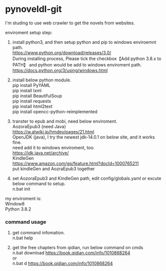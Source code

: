 # pynoveldl-git

I'm studing to use web crawler to get the novels from websites.<br>

enviroment setup step:<br>
1. install python3, and then setup python and pip to windows enviroemnt path.<br>
  https://www.python.org/download/releases/3.0/</br>
  During installing process, Please tick the checkbox【Add python 3.8.x to PATH】
  and python would be add to windows enviroment path.
  https://docs.python.org/3/using/windows.html
  
2. install below python module.<br>
 pip install PyYAML<br>
 pip install lxml<br>
 pip install BeautifulSoup<br>
 pip install requests<br>
 pip install html2text<br>
 pip install opencc-python-reimplemented<br>

3. transter to epub and mobi, need below enviroment.<br>
  AozoraEpub3  (need Java)<br>
  <a href="https://w.atwiki.jp/hmdev/pages/21.html">https://w.atwiki.jp/hmdev/pages/21.html</a><br>
  OpenJDK (java), I try the newest jdk-14.0.1 on below site, and it works fine.<br>
  need add it to windows enviroment, too.<br>
  <a href="https://jdk.java.net/archive/">https://jdk.java.net/archive/</a><br>
  KindleGen  <br>
  <a href="https://www.amazon.com/gp/feature.html?docId=1000765211">https://www.amazon.com/gp/feature.html?docId=1000765211</a><br>
  put kindleGen and AozraEpub3 together

4. set AozoraEpub3 and KindleGen path, edit config/globals.yaml or excute below command to setup. <br>
  n.bat init<br>
  
my enviroment is:<br>
Window8<br>
Python 3.8.2<br>

<h3>command usage</h3>

1. get command infomation.<br>
  n.bat help<br>

2. get the free chapters from qidian, run below command on cmds<br>
  n.bat download https://book.qidian.com/info/1010868264<br>
  or<br>
  n.bat d https://book.qidian.com/info/1010868264<br>
